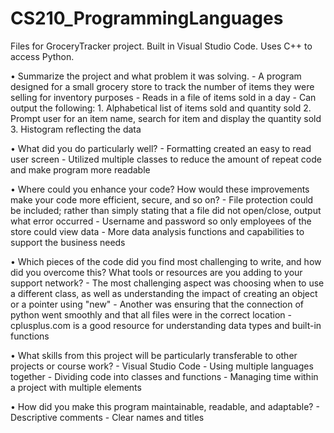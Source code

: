 # CS210_ProgrammingLanguages

Files for GroceryTracker project. Built in Visual Studio Code. Uses C++ to access Python.


•   Summarize the project and what problem it was solving.
      - A program designed for a small grocery store to track the number of items they were selling for inventory purposes
      - Reads in a file of items sold in a day
      - Can output the following:
          1. Alphabetical list of items sold and quantity sold
          2. Prompt user for an item name, search for item and display the quantity sold
          3. Histogram reflecting the data
          
•   What did you do particularly well?
      - Formatting created an easy to read user screen
      - Utilized multiple classes to reduce the amount of repeat code and make program more readable
      
•   Where could you enhance your code? How would these improvements make your code more efficient, secure, and so on?
      - File protection could be included; rather than simply stating that a file did not open/close, output what error occurred
      - Username and password so only employees of the store could view data
      - More data analysis functions and capabilities to support the business needs
      
•   Which pieces of the code did you find most challenging to write, and how did you overcome this? What tools or resources are you adding to your support     network?
      - The most challenging aspect was choosing when to use a different class, as well as understanding the impact of creating an object or a pointer             using "new"
      - Another was ensuring that the connection of python went smoothly and that all files were in the correct location
      - cplusplus.com is a good resource for understanding data types and built-in functions

•   What skills from this project will be particularly transferable to other projects or course work?
      - Visual Studio Code
      - Using multiple languages together
      - Dividing code into classes and functions
      - Managing time within a project with multiple elements

•   How did you make this program maintainable, readable, and adaptable?
      - Descriptive comments
      - Clear names and titles

